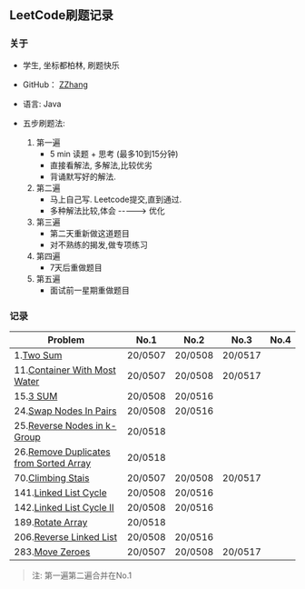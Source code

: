 ## LeetCode刷题记录

### 关于
- 学生, 坐标都柏林, 刷题快乐

- GitHub： [ZZhang](https://github.com/ZhongyanZHANG)

- 语言: Java

- 五步刷题法: 
  1. 第一遍
     * 5 min 读题 + 思考 (最多10到15分钟)
     * 直接看解法, 多解法,比较优劣
     * 背诵默写好的解法.
  2. 第二遍
      * 马上自己写. Leetcode提交,直到通过.
      * 多种解法比较,体会 -----> 优化
  3. 第三遍
       * 第二天重新做这道题目
       * 对不熟练的揭发,做专项练习
  4. 第四遍 
       * 7天后重做题目
  5. 第五遍
       * 面试前一星期重做题目

### 记录
| Problem    | No.1    | No.2 | No.3 | No.4 |
| ---------- | ------- | ---- | ---- | ---- |
| 1.[Two Sum](1_TwoSum/Solution.java) |20/0507|20/0508|20/0517||
| 11.[Container With Most Water](11_Container_With_Most_Water/Solution.java) |20/0507|20/0508|20/0517||
| 15.[3 SUM](15_3SUM/Solution.java) |20/0508|20/0516|||
| 24.[Swap Nodes In Pairs](24_Swap_Nodes_In_Pairs/Solution.java) |20/0508|20/0516|||
| 25.[Reverse Nodes in k-Group](25_Reverse_Nodes_in_k-Group/Solution.java) |20/0518||||
| 26.[Remove Duplicates from Sorted Array](26_Remove_Duplicates_from_Sorted_Array/Solution.java) |20/0518||||
| 70.[Climbing Stais](70_ClimbingStairs/Solution.java) |20/0507|20/0508|20/0517||
| 141.[Linked List Cycle](141_Linked_List_Cycle/Solution.java) |20/0508|20/0516|||
| 142.[Linked List Cycle II](142_Linked_List_Cycle_ii/Solution.java) |20/0508|20/0516|||
| 189.[Rotate Array](189_Rotate_Array/Solution.java) |20/0518||||
| 206.[Reverse Linked List](206_Reverse_Linked_List/Solution.java) |20/0508|20/0516|||
| 283.[Move Zeroes](283_MoveZeroes/Solution.java) |20/0507|20/0508|20/0517||

> 注: 第一遍第二遍合并在No.1